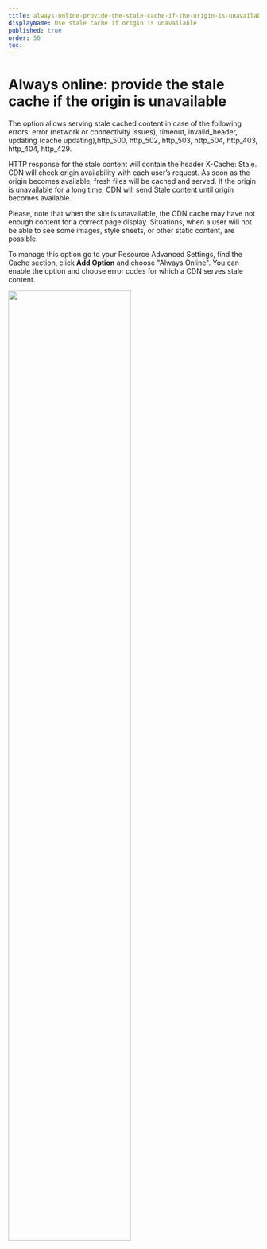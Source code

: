 ```yaml
---
title: always-online-provide-the-stale-cache-if-the-origin-is-unavailable
displayName: Use stale cache if origin is unavailable
published: true
order: 50
toc:
---
```

# Always online: provide the stale cache if the origin is unavailable

The option allows serving stale cached content in case of the following errors: error (network or connectivity issues), timeout, invalid_header, updating (cache updating),http_500, http_502, http_503, http_504, http_403, http_404, http_429.

HTTP response for the stale content will contain the header X-Cache: Stale. CDN will check origin availability with each user’s request. As soon as the origin becomes available, fresh files will be cached and served. If the origin is unavailable for a long time, CDN will send Stale content until origin becomes available. 

Please, note that when the site is unavailable, the CDN cache may have not enough content for a correct page display. Situations, when a user will not be able to see some images, style sheets, or other static content, are possible.

To manage this option go to your Resource Advanced Settings, find the Cache section, click **Add Option** and choose "Always Online". You can enable the option and choose error codes for which a CDN serves stale content. 

<img src="https://support.gcore.com/hc/article_attachments/115011427905/Screenshot-2018-1-3_G-Core_Labs_Resources_Settings.png" alt="" width="70%">